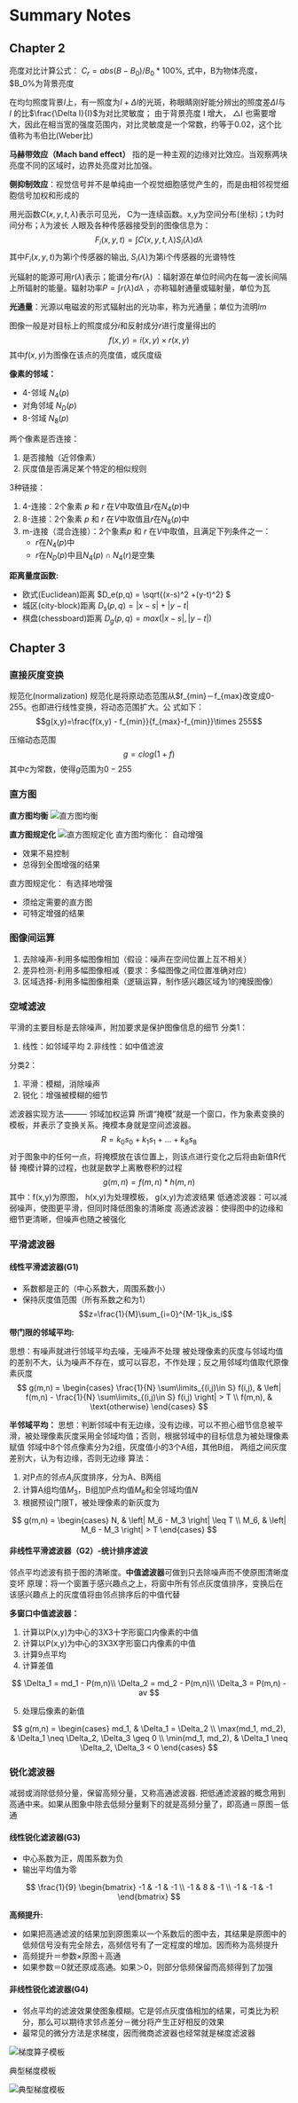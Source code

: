 # Summary Notes

## Chapter 2

亮度对比计算公式： $C_r = abs(B-B_0) / B_0 * 100\%$, 式中，B为物体亮度， $B_0%为背景亮度

在均匀照度背景$I$上，有一照度为$I+\Delta I$的光斑，称眼睛刚好能分辨出的照度差$\Delta I$与 $I$ 的比$\frac{\Delta I}{I}$为对比灵敏度；
由于背景亮度 I 增大， △I 也需要增大，因此在相当宽的强度范围内，对比灵敏度是一个常数，约等于0.02，这个比
值称为韦伯比(Weber比)

**马赫带效应（Mach band effect）** 指的是一种主观的边缘对比效应。当观察两块亮度不同的区域时，边界处亮度对比加强。

**侧抑制效应**：视觉信号并不是单纯由一个视觉细胞感觉产生的，而是由相邻视觉细胞信号加权和形成的

用光函数$C(x,y,t,\lambda)$表示可见光， C为一连续函数。x,y为空间分布(坐标)；t为时间分布；$\lambda$为波长
人眼及各种传感器接受到的图像信息为：
$$F_i(x,y,t) = \int C(x,y,t,\lambda)S_i(\lambda)d\lambda$$
其中$F_i(x,y,t)$为第i个传感器的输出, $S_i(\lambda)$为第i个传感器的光谱特性

光辐射的能源可用$r(\lambda)$表示；能谱分布$r(\lambda)$ ：辐射源在单位时间内在每一波长间隔上所辐射的能量。辐射功率$P=\int r(\lambda)d\lambda$ ，亦称辐射通量或辐射量，单位为瓦

**光通量**：光源以电磁波的形式辐射出的光功率，称为光通量；单位为流明$lm$

图像一般是对目标上的照度成分$i$和反射成分$r$进行度量得出的
$$f(x,y)=i(x,y)\times r(x,y)$$
其中$f(x,y)$为图像在该点的亮度值，或灰度级

**像素的邻域：**

- 4-邻域 $N_4(p)$
- 对角邻域 $N_D(p)$
- 8-邻域 $N_8(p)$

两个像素是否连接：

1. 是否接触（近邻像素）
2. 灰度值是否满足某个特定的相似规则

3种链接：

1. 4-连接：2个象素 $p$ 和 $r$ 在$V$中取值且$r$在$N_4(p)$中
2. 8-连接：2个象素 $p$ 和 $r$ 在$V$中取值且$r$在$N_8(p)$中
3. m-连接（混合连接）：2个象素$p$ 和 $r$ 在$V$中取值，且满足下列条件之一：
    - $r$在$N_4(p)$中
    - $r$在$N_D(p)$中且$N_4(p) \cap N_4(r)$是空集

**距离量度函数:**

- 欧式(Euclidean)距离 $D_e(p,q) = \sqrt{(x-s)^2 +(y-t)^2} $
- 城区(city-block)距离 $D_s(p,q) = |x-s| + |y-t|$
- 棋盘(chessboard)距离 $D_g(p,q) = max(|x-s|, |y-t|)$

## Chapter 3

### 直接灰度变换

规范化(normalization)
规范化是将原动态范围从$f_{min}－f_{max}改变成0-255。也即进行线性变换，将动态范围扩大。公
式如下：
$$g(x,y)=\frac{f(x,y) - f_{min}}{f_{max}-f_{min}}\times 255$$

压缩动态范围
$$g=clog(1+f)$$
其中$c$为常数，使得$g$范围为$0-255$

### 直方图

**直方图均衡**
![直方图均衡](./imgs/3-1.png)

**直方图规定化**
![直方图规定化](./imgs/3-2.png)
直方图均衡化： 自动增强

- 效果不易控制
- 总得到全图增强的结果

直方图规定化： 有选择地增强

- 须给定需要的直方图
- 可特定增强的结果

### 图像间运算

1. 去除噪声-利用多幅图像相加（假设：噪声在空间位置上互不相关）
2. 差异检测-利用多幅图像相减（要求：多幅图像之间位置准确对应）
3. 区域选择-利用多幅图像相乘（逻辑运算，制作感兴趣区域为1的掩膜图像）

### 空域滤波

平滑的主要目标是去除噪声，附加要求是保护图像信息的细节
分类1：

1. 线性：如邻域平均
2.非线性：如中值滤波

分类2：

1. 平滑：模糊，消除噪声
2. 锐化：增强被模糊的细节

滤波器实现方法——— 邻域加权运算
所谓“掩模”就是一个窗口，作为象素变换的模板，并表示了变换关系。掩模本身就是空间滤波器。
$$R=k_0s_0 + k_1s_1 + \dots + k_8s_8$$
对于图象中的任何一点，将掩模放在该位置上，则该点进行变化之后将由新值R代替
掩模计算的过程，也就是数学上离散卷积的过程
$$g(m,n)=f(m,n)*h(m,n)$$
其中：f(x,y)为原图， h(x,y)为处理模板， g(x,y)为滤波结果
低通滤波器：可以减弱噪声，使图更平滑，但同时降低图象的清晰度
高通滤波器：使得图中的边缘和细节更清晰，但噪声也随之被强化

### 平滑滤波器

#### 线性平滑滤波器(G1)

- 系数都是正的（中心系数大，周围系数小）
- 保持灰度值范围（所有系数之和为1）
$$z=\frac{1}{M}\sum_{i=0}^{M-1}k_is_i$$

**带门限的邻域平均:**

思想：有噪声就进行邻域平均去噪，无噪声不处理
被处理像素的灰度与邻域均值的差别不大，认为噪声不存在，或可以容忍，不作处理；反之用邻域均值取代原像素灰度
$$
g(m,n) =
\begin{cases}
\frac{1}{N} \sum\limits_{(i,j)\in S} f(i,j), & \left| f(m,n) - \frac{1}{N} \sum\limits_{(i,j)\in S} f(i,j) \right| > T \\
f(m,n), & \text{otherwise}
\end{cases}
$$

**半邻域平均：**
思想：判断邻域中有无边缘，没有边缘，可以不担心细节信息被平滑，被处理像素灰度采用全邻域均值；否则，根据邻域中的目标信息为被处理像素赋值
邻域中8个邻点像素分为2组，灰度值小的3个A组，其他B组， 两组之间灰度差别大，认为有边缘，否则无边缘
算法：

1. 对P点的邻点$A_i$灰度排序，分为A、B两组
2. 计算A组均值$M_3$，B组加P点均值$M_6$和全邻域均值$N$
3. 根据预设门限T，被处理像素的新灰度为

$$
g(m,n) =
\begin{cases}
N, & \left| M_6 - M_3 \right| \leq T \\
M_6, & \left| M_6 - M_3 \right| > T
\end{cases}
$$

#### 非线性平滑滤波器（G2）-统计排序滤波

邻点平均滤波有损于图的清晰度。**中值滤波器**可做到只去除噪声而不使原图清晰度变坏
原理：将一个窗置于感兴趣点之上，将窗中所有邻点灰度值排序，变换后在该感兴趣点上的灰度值将由邻点排序后的中值代替

**多窗口中值滤波器：**

1. 计算以P(x,y)为中心的3X3十字形窗口内像素的中值
2. 计算以P(x,y)为中心的3X3X字形窗口内像素的中值
3. 计算9点平均
4. 计算差值

$$
\Delta_1 = md_1 - P(m,n)\\
\Delta_2 = md_2 - P(m,n)\\
\Delta_3 = P(m,n) - av
$$

5. 处理后像素的新值

$$
g(m,n) =
\begin{cases}
md_1, & \Delta_1 = \Delta_2 \\
\max(md_1, md_2), & \Delta_1 \neq \Delta_2, \Delta_3 \geq 0 \\
\min(md_1, md_2), & \Delta_1 \neq \Delta_2, \Delta_3 < 0
\end{cases}
$$

### 锐化滤波器

减弱或消除低频分量，保留高频分量，又称高通滤波器. 把低通滤波器的概念用到高通中来。如果从图象中除去低频分量剩下的就是高频分量了，即高通＝原图－低通

#### 线性锐化滤波器(G3)

- 中心系数为正，周围系数为负
- 输出平均值为零

$$
\frac{1}{9}
\begin{bmatrix}
-1 & -1 & -1 \\
-1 & 8  & -1 \\
-1 & -1 & -1
\end{bmatrix}
$$

**高频提升:**

- 如果把高通滤波的结果加到原图乘以一个系数后的图中去，其结果是原图中的低频信号没有完全除去，高频信号有了一定程度的增加。因而称为高频提升
- 高频提升＝参数×原图＋高通
- 如果参数＝0就还原成高通。如果＞0，则部分低频保留而高频得到了加强

#### 非线性锐化滤波器(G4)

- 邻点平均的滤波效果使图象模糊。它是邻点灰度值相加的结果，可类比为积分，那么可以期待求邻点差分－微分将产生正好相反的效果
- 最常见的微分方法是求梯度，因而微商滤波器也经常就是梯度滤波器

![梯度算子模板](./imgs/3-3.png)

典型梯度模板

![典型梯度模板](./imgs/3-4.png)

